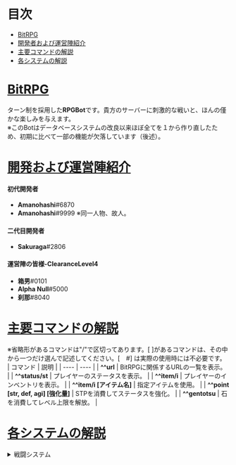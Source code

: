 # 目次
 - [BitRPG](#one)
 - [開発者および運営陣紹介](#two)
 - [主要コマンドの解説](#three)
 - [各システムの解説](#four)
# [BitRPG](#one)
ターン制を採用した**RPGBot**です。貴方のサーバーに刺激的な戦いと、ほんの僅かな楽しみを与えます。  
※このBotはデータベースシステムの改良以来ほぼ全てを１から作り直したため、初期に比べて一部の機能が欠落しています（後述）。 
# [開発および運営陣紹介](#two)
#### 初代開発者
* **Amanohashi**#6870
* **Amanohashi**#9999 ※同一人物、故人。
#### 二代目開発者
* **Sakuraga**#2806
#### 運営陣の皆様-ClearanceLevel4
* **箱男**#0101
* **Alpha Null**#5000
* **刹那**#8040  
# [主要コマンドの解説](#three)
※省略形があるコマンドは"/"で区切ってあります。[ ]があるコマンドは、その中から一つだけ選んで記述してください。[　#] は実際の使用時には不必要です。  
|  コマンド  |  説明  |
| ---- | ---- |
|  **\^\^url**  |  BitRPGに関係するURLの一覧を表示。  |
|  **\^\^status/st**  |  プレイヤーのステータスを表示。  |
|  **\^\^item/i**  |  プレイヤーのインベントリを表示。  |
|  **\^\^item/i [アイテム名]**  |  指定アイテムを使用。  |
|  **^^point [str, def, agi] [強化量]**  |  STPを消費してステータスを強化。  |
|  **\^\^gentotsu**  |  石を消費してレベル上限を解放。  |
# [各システムの解説](#four)
<details>
 <summary>
  戦闘システム
 </summary>
  &emsp;BitRPGではターン制を戦闘システムに採用しています。各ターンには先手後手の概念が存在しています。一般的にはモンスターとプレイヤーのAGIを比較し、優っているほうが先手です。<br>&emsp;攻撃をした時、モンスターとプレイヤーは共に一定の確率で通常よりも高いダメージ値を叩き出します。これはわかりやすくいうとクリティカルの概念です。ダメージの上昇量には**強・超・極**と段階があります。
 &emsp;<details>
  <summary>
   各確率とダメージ倍率
  </summary>
<table>
	<tbody>
		<tr>
			<th></th>
			<th>発動確率</th>
			<th>強化割合</th>
		</tr>
		<tr>
			<td>強ダメージ</td>
			<td>15%</td>
			<td>+50%</td>
		</tr>
		<tr>
			<td>超ダメージ</td>
			<td>10%</td>
			<td>+100%</td>
		</tr>
		<tr>
			<td>極ダメージ</td>
			<td>5%</td>
			<td>+200%</td>
		</tr>
	</tbody>
</table>
 </details>
</details>
